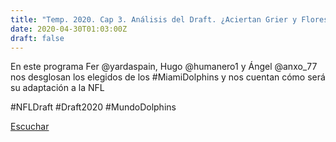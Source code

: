 ```yaml
---
title: "Temp. 2020. Cap 3. Análisis del Draft. ¿Aciertan Grier y Flores?"
date: 2020-04-30T01:03:00Z
draft: false
---
```


En este programa Fer @yardaspain, Hugo @humanero1 y Ángel @anxo_77 nos desglosan los elegidos de los #MiamiDolphins y nos cuentan cómo será su adaptación a la NFL

#NFLDraft #Draft2020 #MundoDolphins

[Escuchar](https://www.ivoox.com/temp-2020-cap-3-analisis-del-draft-aciertan-audios-mp3_rf_50563370_1.html)
